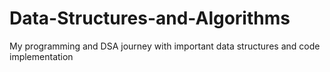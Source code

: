# Data-Structures-and-Algorithms
My programming and DSA journey with important data structures and code implementation
